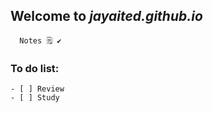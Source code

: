 ## Welcome to *jayaited.github.io*
      Notes 🗒️ ✔️


### To do list:
```
- [ ] Review
- [ ] Study

